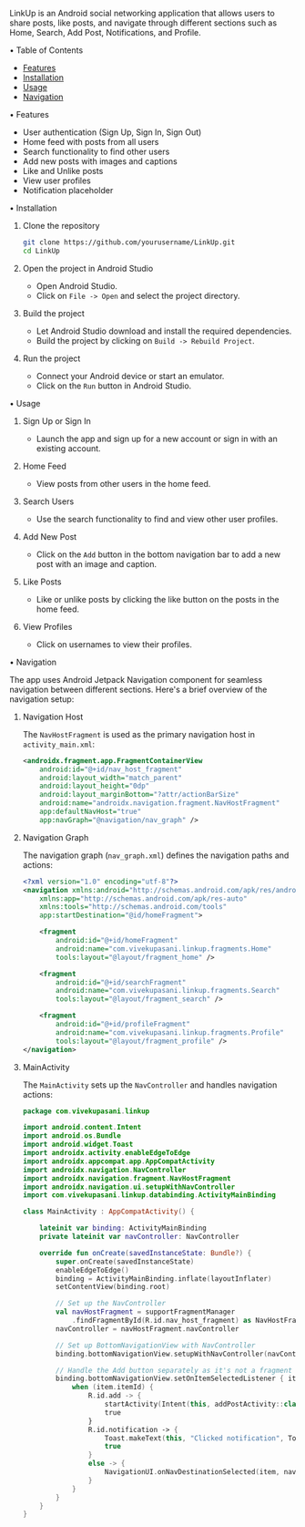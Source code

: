 LinkUp is an Android social networking application that allows users to share posts, like posts, and navigate through different sections such as Home, Search, Add Post, Notifications, and Profile.

• Table of Contents
  - [Features](#features)
  - [Installation](#installation)
  - [Usage](#usage)
  - [Navigation](#navigation)

• Features
  - User authentication (Sign Up, Sign In, Sign Out)
  - Home feed with posts from all users
  - Search functionality to find other users
  - Add new posts with images and captions
  - Like and Unlike posts
  - View user profiles
  - Notification placeholder

• Installation

1. Clone the repository
    ```bash
    git clone https://github.com/yourusername/LinkUp.git
    cd LinkUp
    ```

2. Open the project in Android Studio
    - Open Android Studio.
    - Click on `File -> Open` and select the project directory.

3. Build the project
    - Let Android Studio download and install the required dependencies.
    - Build the project by clicking on `Build -> Rebuild Project`.

4. Run the project
    - Connect your Android device or start an emulator.
    - Click on the `Run` button in Android Studio.

• Usage

1. Sign Up or Sign In
    - Launch the app and sign up for a new account or sign in with an existing account.

2. Home Feed
    - View posts from other users in the home feed.

3. Search Users
    - Use the search functionality to find and view other user profiles.

4. Add New Post
    - Click on the `Add` button in the bottom navigation bar to add a new post with an image and caption.

5. Like Posts
    - Like or unlike posts by clicking the like button on the posts in the home feed.

6. View Profiles
    - Click on usernames to view their profiles.

• Navigation

The app uses Android Jetpack Navigation component for seamless navigation between different sections. Here's a brief overview of the navigation setup:

1. Navigation Host
    
    The `NavHostFragment` is used as the primary navigation host in `activity_main.xml`:

    ```xml
    <androidx.fragment.app.FragmentContainerView
        android:id="@+id/nav_host_fragment"
        android:layout_width="match_parent"
        android:layout_height="0dp"
        android:layout_marginBottom="?attr/actionBarSize"
        android:name="androidx.navigation.fragment.NavHostFragment"
        app:defaultNavHost="true"
        app:navGraph="@navigation/nav_graph" />
    ```

2. Navigation Graph

    The navigation graph (`nav_graph.xml`) defines the navigation paths and actions:

    ```xml
    <?xml version="1.0" encoding="utf-8"?>
    <navigation xmlns:android="http://schemas.android.com/apk/res/android"
        xmlns:app="http://schemas.android.com/apk/res-auto"
        xmlns:tools="http://schemas.android.com/tools"
        app:startDestination="@id/homeFragment">

        <fragment
            android:id="@+id/homeFragment"
            android:name="com.vivekupasani.linkup.fragments.Home"
            tools:layout="@layout/fragment_home" />

        <fragment
            android:id="@+id/searchFragment"
            android:name="com.vivekupasani.linkup.fragments.Search"
            tools:layout="@layout/fragment_search" />

        <fragment
            android:id="@+id/profileFragment"
            android:name="com.vivekupasani.linkup.fragments.Profile"
            tools:layout="@layout/fragment_profile" />
    </navigation>
    ```

3. MainActivity

    The `MainActivity` sets up the `NavController` and handles navigation actions:

    ```kotlin
    package com.vivekupasani.linkup

    import android.content.Intent
    import android.os.Bundle
    import android.widget.Toast
    import androidx.activity.enableEdgeToEdge
    import androidx.appcompat.app.AppCompatActivity
    import androidx.navigation.NavController
    import androidx.navigation.fragment.NavHostFragment
    import androidx.navigation.ui.setupWithNavController
    import com.vivekupasani.linkup.databinding.ActivityMainBinding

    class MainActivity : AppCompatActivity() {

        lateinit var binding: ActivityMainBinding
        private lateinit var navController: NavController

        override fun onCreate(savedInstanceState: Bundle?) {
            super.onCreate(savedInstanceState)
            enableEdgeToEdge()
            binding = ActivityMainBinding.inflate(layoutInflater)
            setContentView(binding.root)

            // Set up the NavController
            val navHostFragment = supportFragmentManager
                .findFragmentById(R.id.nav_host_fragment) as NavHostFragment
            navController = navHostFragment.navController

            // Set up BottomNavigationView with NavController
            binding.bottomNavigationView.setupWithNavController(navController)

            // Handle the Add button separately as it's not a fragment
            binding.bottomNavigationView.setOnItemSelectedListener { item ->
                when (item.itemId) {
                    R.id.add -> {
                        startActivity(Intent(this, addPostActivity::class.java))
                        true
                    }
                    R.id.notification -> {
                        Toast.makeText(this, "Clicked notification", Toast.LENGTH_SHORT).show()
                        true
                    }
                    else -> {
                        NavigationUI.onNavDestinationSelected(item, navController)
                    }
                }
            }
        }
    }
